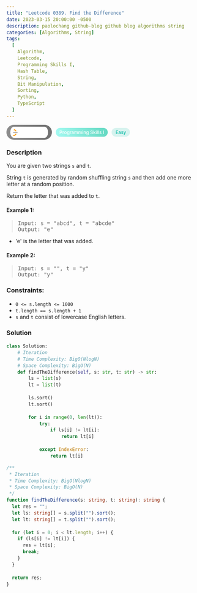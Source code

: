 ```yaml
---
title: "Leetcode 0389. Find the Difference"
date: 2023-03-15 20:00:00 -0500
description: paolochang github-blog github blog algorithms string
categories: [Algorithms, String]
tags:
  [
    Algorithm,
    Leetcode,
    Programming Skills I,
    Hash Table,
    String,
    Bit Manipulation,
    Sorting,
    Python,
    TypeScript
  ]
---
```


<style type='text/css'>
blockquote {
  margin-left: 14px;
}
img {
  left: 0 !important;
  transform: none !important;
  -webkit-transform: none !important;
}
[class*="summary"] {
  display: none;
}
[class*="header"] {
  display: flex;
  flex-direction: row;
  align-items: center;
  gap: 10px;
}
[class*="leet_logo"] {
  height: 29px;
  padding: 5px 10px;
  border-radius: 21px;
  background-color: #f7f7f7;
  background: linear-gradient(90deg, rgba(80,80,80,0.65) 0%, rgba(36,36,36,0.65) 100%);
}
[class*="leet_badge"] {
  color: #FFFFFF;
  font-size: 12px;
  font-weight: 500;
  padding: 4px 10px;
  border-radius: 21px;
  background: linear-gradient(90deg, rgba(115,247,234,0.65) 0%, rgba(20,198,163,0.65) 100%);
}
[class*="easy"] {
  color: #00B8A3;
  font-size: 12px;
  font-weight: 500;
  padding: 4px 10px;
  border-radius: 21px;
  background-color: rgba(0, 184, 163, 0.15);
}
[class*="medium"] {
  color: #FFC01E;
  font-size: 12px;
  font-weight: 500;
  padding: 4px 10px;
  border-radius: 21px;
  background-color: #FFC01E26;
}
@media only screen and (max-width: 768px) {
  blockquote {
    margin-left: 10px;
  }
  [class*="highlighter-rouge"] {
    margin: 0 5px;
  }
}
</style>

<div class=summary>
  You are given two strings `s` and `t`.
  
  String `t` is generated by random shuffling string `s` and then add one more letter at a random position.
  
  Return the letter that was added to `t`.
  
  Example 1:
  
  Input: s = "abcd", t = "abcde", Output: "e"
</div>

<div id=header class=header>
  <img class=leet_logo src="/assets/img/leetcode_logo.png" alt="Leetcode" />
  <span class=leet_badge>Programming Skills I</span>
  <span class=easy>Easy</span>
</div>

### Description

You are given two strings `s` and `t`.

String `t` is generated by random shuffling string `s` and then add one more letter at a random position.

Return the letter that was added to `t`.

#### Example 1:

> <pre>
> Input: s = "abcd", t = "abcde"
> Output: "e"
> </pre>

- 'e' is the letter that was added.

#### Example 2:

> <pre>
> Input: s = "", t = "y"
> Output: "y"
> </pre>

### Constraints:

- `0 <= s.length <= 1000`
- `t.length == s.length + 1`
- `s` and `t` consist of lowercase English letters.

### Solution

```py
class Solution:
    # Iteration
    # Time Complexity: BigO(NlogN)
    # Space Complexity: BigO(N)
    def findTheDifference(self, s: str, t: str) -> str:
        ls = list(s)
        lt = list(t)

        ls.sort()
        lt.sort()

        for i in range(0, len(lt)):
            try:
                if ls[i] != lt[i]:
                    return lt[i]

            except IndexError:
                return lt[i]
```

```ts
/**
 * Iteration
 * Time Complexity: BigO(NlogN)
 * Space Complexity: BigO(N)
 */
function findTheDifference(s: string, t: string): string {
  let res = "";
  let ls: string[] = s.split("").sort();
  let lt: string[] = t.split("").sort();

  for (let i = 0; i < lt.length; i++) {
    if (ls[i] != lt[i]) {
      res = lt[i];
      break;
    }
  }

  return res;
}
```

<script>
  const anchor = document.getElementById("header").querySelector("a");
  anchor.classList.remove("popup");
  anchor.style.cursor = "pointer";
  anchor.setAttribute("target", "_black");
  anchor.setAttribute("href", "https://leetcode.com/problems/find-the-difference/");
</script>
